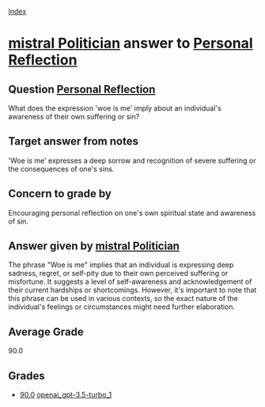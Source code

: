
[Index](../../../index.md)
# [mistral Politician](../../answering_models/mistral_Politician.md) answer to [Personal Reflection](../../questions/Personal_Reflection.md)

## Question [Personal Reflection](../../questions/Personal_Reflection.md)
What does the expression 'woe is me' imply about an individual's awareness of their own suffering or sin?

## Target answer from notes
'Woe is me' expresses a deep sorrow and recognition of severe suffering or the consequences of one's sins.

## Concern to grade by
Encouraging personal reflection on one's own spiritual state and awareness of sin.

## Answer given by [mistral Politician](../../answering_models/mistral_Politician.md)
 The phrase "Woe is me" implies that an individual is expressing deep sadness, regret, or self-pity due to their own perceived suffering or misfortune. It suggests a level of self-awareness and acknowledgement of their current hardships or shortcomings. However, it's important to note that this phrase can be used in various contexts, so the exact nature of the individual's feelings or circumstances might need further elaboration.

## Average Grade
90.0

## Grades
 * [90.0](./Personal_Reflection_grades/openai_gpt-3.5-turbo_1.md) [openai_gpt-3.5-turbo_1](../../grading_models/openai_gpt-3.5-turbo_1.md)

